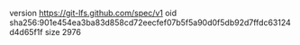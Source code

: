version https://git-lfs.github.com/spec/v1
oid sha256:901e454ea3ba83d858cd72eecfef07b5f5a90d0f5db92d7ffdc63124d4d65f1f
size 2976
